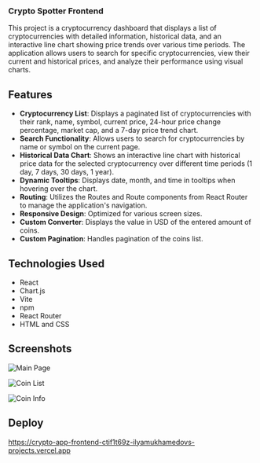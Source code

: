 ### Crypto Spotter Frontend

This project is a cryptocurrency dashboard that displays a list of cryptocurrencies with detailed information, historical data, and an interactive line chart showing price trends over various time periods. The application allows users to search for specific cryptocurrencies, view their current and historical prices, and analyze their performance using visual charts.

## Features

- **Cryptocurrency List**: Displays a paginated list of cryptocurrencies with their rank, name, symbol, current price, 24-hour price change percentage, market cap, and a 7-day price trend chart.
- **Search Functionality**: Allows users to search for cryptocurrencies by name or symbol on the current page.
- **Historical Data Chart**: Shows an interactive line chart with historical price data for the selected cryptocurrency over different time periods (1 day, 7 days, 30 days, 1 year).
- **Dynamic Tooltips**: Displays date, month, and time in tooltips when hovering over the chart.
- **Routing**: Utilizes the Routes and Route components from React Router to manage the application's navigation.
- **Responsive Design**: Optimized for various screen sizes.
- **Custom Converter**: Displays the value in USD of the entered amount of coins.
- **Custom Pagination**: Handles pagination of the coins list.

## Technologies Used

- React
- Chart.js
- Vite
- npm
- React Router
- HTML and CSS


## Screenshots

![Main Page](https://github.com/ilyamukhamedov/crypto-app-frontend/blob/stage-react-api/src/images/mainPage.png)

![Coin List](https://github.com/ilyamukhamedov/crypto-app-frontend/blob/stage-react-api/src/images/coinList.png)

![Coin Info](https://github.com/ilyamukhamedov/crypto-app-frontend/blob/stage-react-api/src/images/coinInfo.png)

## Deploy

https://crypto-app-frontend-ctif1t69z-ilyamukhamedovs-projects.vercel.app

